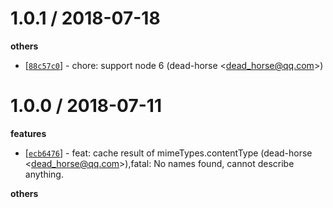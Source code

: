 1.0.1 / 2018-07-18
==================

**others**

* [[`88c57c0`](http://github.com/node-modules/cache-content-type/commit/88c57c0bd571da12d7917ae15ad67f02b7b5eabe)] -
  chore: support node 6 (dead-horse <<dead_horse@qq.com>>)

1.0.0 / 2018-07-11
==================

**features**

* [[`ecb6476`](http://github.com/node-modules/cache-content-type/commit/ecb6476da4a714246f12a86c191dc05aad42e806)] -
  feat: cache result of mimeTypes.contentType (dead-horse <<dead_horse@qq.com>>),fatal: No names found, cannot describe
  anything.

**others**

